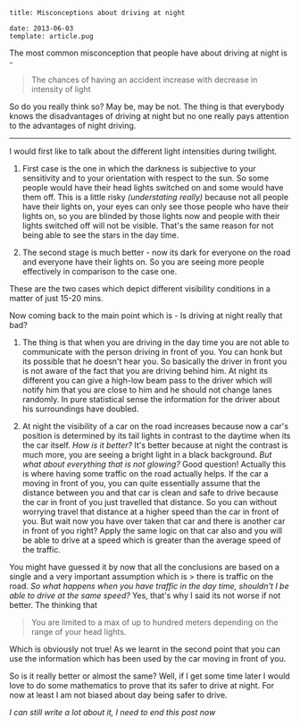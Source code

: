 ```metadata
title: Misconceptions about driving at night

date: 2013-06-03
template: article.pug
```

The most common misconception that people have about driving at night is -

> The chances of having an accident increase with decrease in intensity of light

So do you really think so? May be, may be not. The thing is that everybody knows the disadvantages of driving at night but no one really pays attention to the advantages of night driving.

---

I would first like to talk about the different light intensities during twilight.

1. First case is the one in which the darkness is subjective to your sensitivity and to your orientation with respect to the sun. So some people would have their head lights switched on and some would have them off. This is a little risky _(understating really)_ because not all people have their lights on, your eyes can only see those people who have their lights on, so you are blinded by those lights now and people with their lights switched off will not be visible. That's the same reason for not being able to see the stars in the day time.

2. The second stage is much better - now its dark for everyone on the road and everyone have their lights on. So you are seeing more people effectively in comparison to the case one.

These are the two cases which depict different visibility conditions in a matter of just 15-20 mins.

Now coming back to the main point which is - Is driving at night really that bad?

1. The thing is that when you are driving in the day time you are not able to communicate with the person driving in front of you. You can honk but its possible that he doesn't hear you. So basically the driver in front you is not aware of the fact that you are driving behind him. At night its different you can give a high-low beam pass to the driver which will notify him that you are close to him and he should not change lanes randomly. In pure statistical sense the information for the driver about his surroundings have doubled.

2. At night the visibility of a car on the road increases because now a car's position is determined by its tail lights in contrast to the daytime when its the car itself. _How is it better?_ It's better because at night the contrast is much more, you are seeing a bright light in a black background. _But what about everything that is not glowing?_ Good question! Actually this is where having some traffic on the road actually helps. If the car a moving in front of you, you can quite essentially assume that the distance between you and that car is clean and safe to drive because the car in front of you just travelled that distance. So you can without worrying travel that distance at a higher speed than the car in front of you. But wait now you have over taken that car and there is another car in front of you right? Apply the same logic on that car also and you will be able to drive at a speed which is greater than the average speed of the traffic.

You might have guessed it by now that all the conclusions are based on a single and a very important assumption which is > there is traffic on the road. _So what happens when you have traffic in the day time, shouldn't I be able to drive at the same speed?_ Yes, that's why I said its not worse if not better. The thinking that

> You are limited to a max of up to hundred meters depending on the range of your head lights.

Which is obviously not true! As we learnt in the second point that you can use the information which has been used by the car moving in front of you.

So is it really better or almost the same? Well, if I get some time later I would love to do some mathematics to prove that its safer to drive at night. For now at least I am not biased about day being safer to drive.

_I can still write a lot about it, I need to end this post now_
